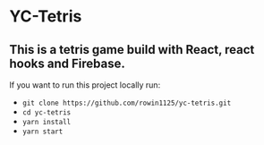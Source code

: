 # YC-Tetris

## This is a tetris game build with React, react hooks and Firebase.

If you want to run this project locally run:

- `git clone https://github.com/rowin1125/yc-tetris.git`
- `cd yc-tetris`
- `yarn install`
- `yarn start`
